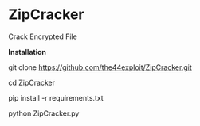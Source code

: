 # ZipCracker
Crack Encrypted File





<b>Installation</b>



git clone https://github.com/the44exploit/ZipCracker.git

cd ZipCracker

pip install -r requirements.txt

python ZipCracker.py
